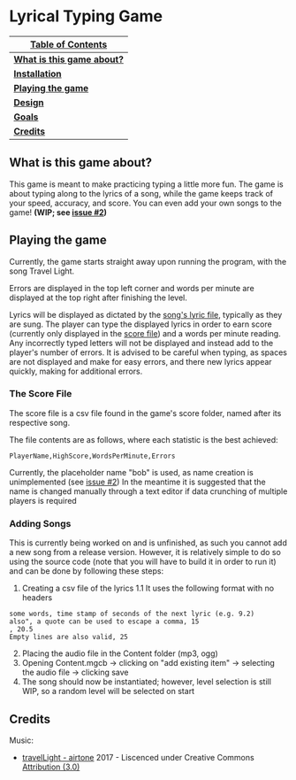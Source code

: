 # Lyrical Typing Game

| <ins>**Table of Contents**</ins> |
| ----------------- |
| **[What is this game about?](#what-is-this-game-about)** |
| **[Installation](#installation)** |
| **[Playing the game](#playing-the-game)**  |
| **[Design](#design)** |
| **[Goals](#goals)** |
| **[Credits](#credits)** |

## What is this game about?

This game is meant to make practicing typing a little more fun.
The game is about typing along to the lyrics of a song, while the game keeps track of your speed, accuracy, and score.
You can even add your own songs to the game! **(WIP; see [issue #2](https://github.com/WhyNot180/Lyrical-Typing-Game/issues/2))**

## Playing the game

Currently, the game starts straight away upon running the program, with the song Travel Light.

Errors are displayed in the top left corner and words per minute are displayed at the top right after finishing the level.

Lyrics will be displayed as dictated by the [song's lyric file](#adding-songs), typically as they are sung. The player can type the displayed lyrics in order to earn score (currently only displayed in the [score file](#the-score-file))
and a words per minute reading. Any incorrectly typed letters will not be displayed and instead add to the player's number of errors. It is advised to be careful when typing, as spaces are not displayed and make for easy errors, and 
there new lyrics appear quickly, making for additional errors.

### The Score File

The score file is a csv file found in the game's score folder, named after its respective song.

The file contents are as follows, where each statistic is the best achieved:

	PlayerName,HighScore,WordsPerMinute,Errors

Currently, the placeholder name "bob" is used, as name creation is unimplemented (see [issue #2](https://github.com/WhyNot180/Lyrical-Typing-Game/issues/2))
In the meantime it is suggested that the name is changed manually through a text editor if data crunching of multiple players is required

### Adding Songs

This is currently being worked on and is unfinished, as such you cannot add a new song from a release version.
However, it is relatively simple to do so using the source code (note that you will have to build it in order to run it) and can be done by following these steps:

1. Creating a csv file of the lyrics
1.1 It uses the following format with no headers
```
some words, time stamp of seconds of the next lyric (e.g. 9.2)
also", a quote can be used to escape a comma, 15
, 20.5
Empty lines are also valid, 25
```
2. Placing the audio file in the Content folder (mp3, ogg)
3. Opening Content.mgcb -> clicking on "add existing item" -> selecting the audio file -> clicking save
4. The song should now be instantiated; however, level selection is still WIP, so a random level will be selected on start

## Credits

Music:
- [travelLight - airtone](https://ccmixter.org/files/airtone/56883) 
2017 - Liscenced under Creative Commons [Attribution (3.0)](https://creativecommons.org/licenses/by/3.0/)